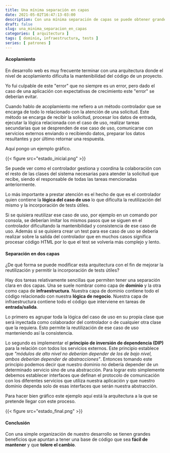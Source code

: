```yaml
---
title: Una mínima separación en capas
date: 2021-05-02T16:47:13-03:00
description: Con una mínima separación de capas se puede obtener grandes beneficios
draft: false
slug: una_minima_separacion_en_capas
categories: [ arquitectura ]
tags: [ dominio, infraestructura, tests ]
series: [ patrones ]
---
```


#### Acoplamiento
En desarrollo web es muy frecuente terminar con una arquitectura donde el nivel de acoplamiento dificulta la mantenibilidad del código de un proyecto.

Yo fui culpable de este "error" que no siempre es un error, pero dado el caso de una aplicación con expectativas de crecimiento este "error" se deberían evitar.

Cuando hablo de acoplamiento me refiero a un método controlador que se encarga de todo lo relacionado con la atención de una solicitud. Este método se encarga de recibir la solicitud, procesar los datos de entrada, ejecutar la lógica relacionada con el caso de uso, realizar tareas secundarias que se desprenden de ese caso de uso, comunicarse con servicios externos enviando o recibiendo datos, preparar los datos resultantes y por último retornar una respuesta.

Aquí pongo un ejemplo gráfico.

{{< figure src="estado_inicial.png" >}}

Se puede ver como el controlador gestiona y coordina la colaboración con el resto de las clases del sistema necesarias para atender la solicitud que recibe, siendo el responsable de todas las tareas mencionadas anteriormente.

Lo más importante a prestar atención es el hecho de que es el controlador quien contiene la **lógica del caso de uso** lo que dificulta la reutilización del mismo y la incorporación de tests útiles.

Si se quisiera reutilizar ese caso de uso, por ejemplo en un comando por consola, se deberían imitar los mismos pasos que se siguen en el controlador dificultando la mantenibilidad y consistencia de ese caso de uso. Además si se quisiera crear un test para ese caso de uso se debería realizar sobre la salida del controlador que en muchos casos significa procesar código HTML por lo que el test se volvería más complejo y lento.


#### Separación en dos capas

¿De qué forma se puede modificar esta arquitectura con el fin de mejorar la reutilización y permitir la incorporación de tests útiles?

Hay dos tareas relativamente sencillas que permiten tener una separación clara en dos capas. Una se suele nombrar como capa de **dominio** y la otra como capa de **infraestructura**. Nuestra capa de dominio contiene todo el código relacionado con nuestra **lógica de negocio**. Nuestra capa de infraestructura contiene todo el código que interviene en tareas de **entrada/salida**.

Lo primero es agrupar toda la lógica del caso de uso en su propia clase que será inyectada como colaborador del controlador o de cualquier otra clase que la requiera. Esto permite la reutilización de ese caso de uso manteniendo así la consistencia.

Lo segundo es implementar el **principio de inversión de dependencia (DIP)** para la relación con todos los servicios externos. Este principio establece que *"módulos de alto nivel no deberían depender de los de bajo nivel, ambos deberían depender de abstracciones"*. Entonces tomando este principio podemos decir que nuestro dominio no debería depender de un determinado servicio sino de una abstracción. Para lograr esto simplemente debemos establecer interfaces que definan el protocolo de comunicación con los diferentes servicios que utiliza nuestra aplicación y que nuestro dominio dependa solo de esas interfaces que serán nuestra abstracción.

Para hacer bien gráfico este ejemplo aquí está la arquitectura a la que se pretende llegar con este proceso.

{{< figure src="estado_final.png" >}}

#### Conclusión

Con una simple organización de nuestro desarrollo se tienen grandes beneficios que apuntan a tener una base de código que sea **fácil de mantener** y que **tolere el cambio**.
